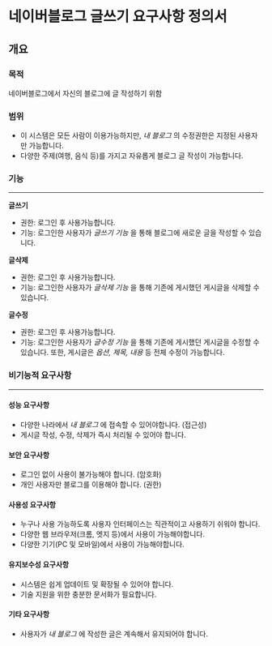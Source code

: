 # 네이버블로그 글쓰기 요구사항 정의서

## 개요
### 목적
네이버블로그에서 자신의 블로그에 글 작성하기 위함

### 범위
+ 이 시스템은 모든 사람이 이용가능하지만, *내 블로그* 의 수정권한은 지정된 사용자만 가능합니다.
+ 다양한 주제(여행, 음식 등)를 가지고 자유롭게 블로그 글 작성이 가능합니다.

### 기능
---
**글쓰기**
+ 권한: 로그인 후 사용가능합니다.
+ 기능: 로그인한 사용자가 *글쓰기 기능* 을 통해 블로그에 새로운 글을 작성할 수 있습니다.

**글삭제**
+ 권한: 로그인 후 사용가능합니다.
+ 기능: 로그인한 사용자가 *글삭제 기능* 을 통해 기존에 게시했던 게시글을 삭제할 수 있습니다.

**글수정**
+ 권한: 로그인 후 사용가능합니다.
+ 기능: 로그인한 사용자가 *글수정 기능* 을 통해 기존에 게시했던 게시글을 수정할 수 있습니다. 또한, 게시글은 *옵션, 제목, 내용* 등 전체 수정이 가능합니다.


### 비기능적 요구사항
---
#### 성능 요구사항
+ 다양한 나라에서 *내 블로그* 에 접속할 수 있어야합니다. (접근성)
+ 게시글 작성, 수정, 삭제가 즉시 처리될 수 있어야 합니다.

#### 보안 요구사항
+ 로그인 없이 사용이 불가능해야 합니다. (암호화)
+ 개인 사용자만 블로그를 이용해야 합니다. (권한)

#### 사용성 요구사항
+ 누구나 사용 가능하도록 사용자 인터페이스는 직관적이고 사용하기 쉬워야 합니다.
+ 다양한 웹 브라우저(크롬, 엣지 등)에서 사용이 가능해야합니다.
+ 다양한 기기(PC 및 모바일)에서 사용이 가능해야합니다.

#### 유지보수성 요구사항
+ 시스템은 쉽게 업데이트 및 확장될 수 있어야 합니다.
+ 기술 지원을 위한 충분한 문서화가 필요합니다.

#### 기타 요구사항
+ 사용자가 *내 블로그* 에 작성한 글은 계속해서 유지되어야 합니다.